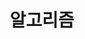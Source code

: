 ---
title: "알고리즘"
permalink: /categories/Algorithm/
layout: category
author_profile: true
taxonomy: 알고리즘
---